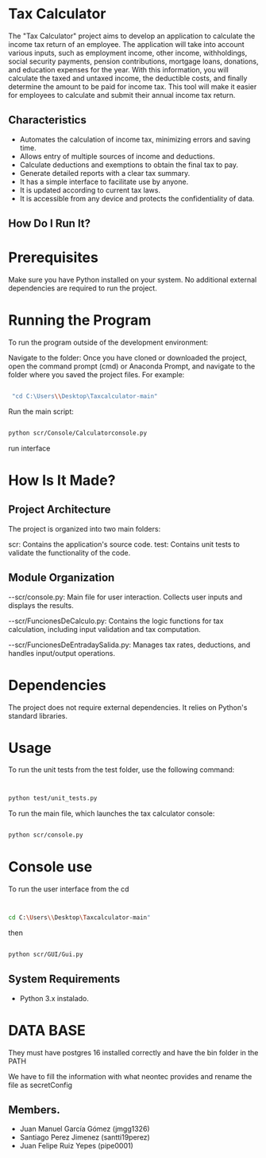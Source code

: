 # Tax Calculator
The "Tax Calculator" project aims to develop an application to calculate the income tax return of an employee. The application will take into account various inputs, such as employment income, other income, withholdings, social security payments, pension contributions, mortgage loans, donations, and education expenses for the year. With this information, you will calculate the taxed and untaxed income, the deductible costs, and finally determine the amount to be paid for income tax. This tool will make it easier for employees to calculate and submit their annual income tax return.

## Characteristics

- Automates the calculation of income tax, minimizing errors and saving time.
- Allows entry of multiple sources of income and deductions.
- Calculate deductions and exemptions to obtain the final tax to pay.
- Generate detailed reports with a clear tax summary.
- It has a simple interface to facilitate use by anyone.
- It is updated according to current tax laws.
- It is accessible from any device and protects the confidentiality of data.

 ## How Do I Run It?
 # Prerequisites
Make sure you have Python installed on your system. No additional external dependencies are required to run the project.

 # Running the Program
To run the program outside of the development environment:

Navigate to the folder: Once you have cloned or downloaded the project, open the command prompt (cmd) or Anaconda Prompt, and navigate to the folder where you saved the project files. For example:

```bash

 "cd C:\Users\\Desktop\Taxcalculator-main"

````


Run the main script:

```bash

python scr/Console/Calculatorconsole.py

```

run interface

# How Is It Made?
 ## Project Architecture
The project is organized into two main folders:

scr: Contains the application's source code.
test: Contains unit tests to validate the functionality of the code.

## Module Organization
--scr/console.py: Main file for user interaction. Collects user inputs and displays the results.


--scr/FuncionesDeCalculo.py: Contains the logic functions for tax calculation, including input validation and tax computation.


--scr/FuncionesDeEntradaySalida.py: Manages tax rates, deductions, and handles input/output operations.
# Dependencies
The project does not require external dependencies. It relies on Python's standard libraries.

# Usage
To run the unit tests from the test folder, use the following command:

```bash


python test/unit_tests.py

```

To run the main file, which launches the tax calculator console:

```bash

python scr/console.py

```

# Console use
To run the user interface from the cd

```bash


cd C:\Users\\Desktop\Taxcalculator-main"
```

then

```bash

python scr/GUI/Gui.py

```

## System Requirements

- Python 3.x instalado.

# DATA BASE
They must have postgres 16 installed correctly and have the bin folder in the PATH
 
We have to fill the information with what neontec provides and rename the file as secretConfig

## Members.

- Juan Manuel García Gómez (jmgg1326)
- Santiago Perez Jimenez (santti19perez)
- Juan Felipe Ruiz Yepes (pipe0001)


